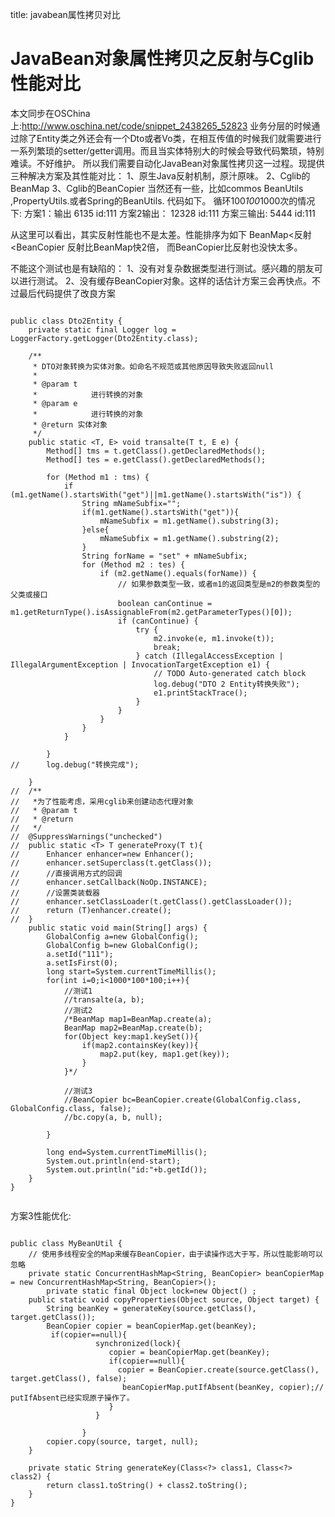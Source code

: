 title: javabean属性拷贝对比 

#  JavaBean对象属性拷贝之反射与Cglib性能对比 
本文同步在OSChina上:http://www.oschina.net/code/snippet_2438265_52823
业务分层的时候通过除了Entity类之外还会有一个Dto或者Vo类，在相互传值的时候我们就需要进行一系列繁琐的setter/getter调用。而且当实体特别大的时候会导致代码繁琐，特别难读。不好维护。
所以我们需要自动化JavaBean对象属性拷贝这一过程。现提供三种解决方案及其性能对比：
1、原生Java反射机制，原汁原味。
2、Cglib的BeanMap
3、Cglib的BeanCopier
当然还有一些，比如commos BeanUtils ,PropertyUtils.或者Spring的BeanUtils.
代码如下。
循环100*100*1000次的情况下:
方案1：输出
6135
id:111
方案2输出：
12328
id:111
方案三输出:
5444
id:111

从这里可以看出，其实反射性能也不是太差。性能排序为如下
BeanMap<反射<BeanCopier
反射比BeanMap快2倍，
而BeanCopier比反射也没快太多。

不能这个测试也是有缺陷的：
1、没有对复杂数据类型进行测试。感兴趣的朋友可以进行测试。
2、没有缓存BeanCopier对象。这样的话估计方案三会再快点。不过最后代码提供了改良方案

```

public class Dto2Entity {
	private static final Logger log = LoggerFactory.getLogger(Dto2Entity.class);

	/**
	 * DTO对象转换为实体对象。如命名不规范或其他原因导致失败返回null
	 * 
	 * @param t
	 *            进行转换的对象
	 * @param e
	 *            进行转换的对象
	 * @return 实体对象
	 */
	public static <T, E> void transalte(T t, E e) {
		Method[] tms = t.getClass().getDeclaredMethods();
		Method[] tes = e.getClass().getDeclaredMethods();

		for (Method m1 : tms) {
			if (m1.getName().startsWith("get")||m1.getName().startsWith("is")) {
				String mNameSubfix="";
				if(m1.getName().startsWith("get")){
					mNameSubfix = m1.getName().substring(3);
				}else{
					mNameSubfix = m1.getName().substring(2);
				}
				String forName = "set" + mNameSubfix;
				for (Method m2 : tes) {
					if (m2.getName().equals(forName)) {
						// 如果参数类型一致，或者m1的返回类型是m2的参数类型的父类或接口
						boolean canContinue = m1.getReturnType().isAssignableFrom(m2.getParameterTypes()[0]);
						if (canContinue) {
							try {
								m2.invoke(e, m1.invoke(t));
								break;
							} catch (IllegalAccessException | IllegalArgumentException | InvocationTargetException e1) {
								// TODO Auto-generated catch block
								log.debug("DTO 2 Entity转换失败");
								e1.printStackTrace();
							}
						}
					}
				}
			}

		}
//		log.debug("转换完成");

	}
//	/**
//	 *为了性能考虑，采用cglib来创建动态代理对象
//	 * @param t
//	 * @return
//	 */
//	@SuppressWarnings("unchecked")
//	public static <T> T generateProxy(T t){
//		Enhancer enhancer=new Enhancer();
//		enhancer.setSuperclass(t.getClass());
//		//直接调用方式的回调
//		enhancer.setCallback(NoOp.INSTANCE);
//		//设置类装载器
//		enhancer.setClassLoader(t.getClass().getClassLoader());
//		return (T)enhancer.create();
//	}
	public static void main(String[] args) {
		GlobalConfig a=new GlobalConfig();
		GlobalConfig b=new GlobalConfig();
		a.setId("111");
		a.setIsFirst(0);
		long start=System.currentTimeMillis();
		for(int i=0;i<1000*100*100;i++){
			//测试1
			//transalte(a, b); 
			//测试2
			/*BeanMap map1=BeanMap.create(a);
			BeanMap map2=BeanMap.create(b);
			for(Object key:map1.keySet()){
				if(map2.containsKey(key)){
					map2.put(key, map1.get(key));
				}
			}*/
			
			//测试3
			//BeanCopier bc=BeanCopier.create(GlobalConfig.class, GlobalConfig.class, false);
			//bc.copy(a, b, null);

		}
		
		long end=System.currentTimeMillis();
		System.out.println(end-start);
		System.out.println("id:"+b.getId());
	}
}


```

方案3性能优化:
```

public class MyBeanUtil {
	// 使用多线程安全的Map来缓存BeanCopier，由于读操作远大于写，所以性能影响可以忽略
	private static ConcurrentHashMap<String, BeanCopier> beanCopierMap = new ConcurrentHashMap<String, BeanCopier>();
        private static final Object lock=new Object() ;
	public static void copyProperties(Object source, Object target) {
		String beanKey = generateKey(source.getClass(), target.getClass());
		BeanCopier copier = beanCopierMap.get(beanKey);
		 if(copier==null){ 
                   synchronized(lock){
                      copier = beanCopierMap.get(beanKey);
                      if(copier==null){
                        copier = BeanCopier.create(source.getClass(), target.getClass(), false); 
                         beanCopierMap.putIfAbsent(beanKey, copier);// putIfAbsent已经实现原子操作了。
                      }
                   }
                   
                }
		copier.copy(source, target, null);
	}

	private static String generateKey(Class<?> class1, Class<?> class2) {
		return class1.toString() + class2.toString();
	}
}

```